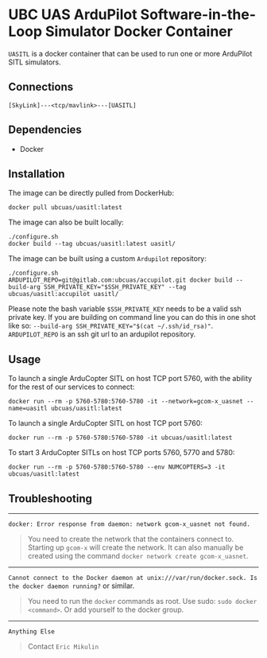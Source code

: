 # UBC UAS ArduPilot Software-in-the-Loop Simulator Docker Container
`UASITL` is a docker container that can be used to run one or more ArduPilot SITL simulators.


## Connections
```
[SkyLink]---<tcp/mavlink>---[UASITL]
```


## Dependencies
- Docker


## Installation
The image can be directly pulled from DockerHub:
```
docker pull ubcuas/uasitl:latest
```

The image can also be built locally:
```
./configure.sh
docker build --tag ubcuas/uasitl:latest uasitl/
```

The image can be built using a custom `Ardupilot` repository:
```
./configure.sh
ARDUPILOT_REPO=git@gitlab.com:ubcuas/accupilot.git docker build --build-arg SSH_PRIVATE_KEY="$SSH_PRIVATE_KEY" --tag ubcuas/uasitl:accupilot uasitl/
```

Please note the bash variable `$SSH_PRIVATE_KEY` needs to be a valid ssh private key. If you are building on command line you can do this in one shot like so: `--build-arg SSH_PRIVATE_KEY="$(cat ~/.ssh/id_rsa)"`.
`ARDUPILOT_REPO` is an ssh git url to an ardupilot repository.


## Usage
To launch a single ArduCopter SITL on host TCP port 5760, with the ability for the rest of our services to connect:
```
docker run --rm -p 5760-5780:5760-5780 -it --network=gcom-x_uasnet --name=uasitl ubcuas/uasitl:latest
```

To launch a single ArduCopter SITL on host TCP port 5760:
```
docker run --rm -p 5760-5780:5760-5780 -it ubcuas/uasitl:latest
```

To start 3 ArduCopter SITLs on host TCP ports 5760, 5770 and 5780:
```
docker run --rm -p 5760-5780:5760-5780 --env NUMCOPTERS=3 -it ubcuas/uasitl:latest
```


## Troubleshooting
----
`docker: Error response from daemon: network gcom-x_uasnet not found.`
> You need to create the network that the containers connect to. Starting up `gcom-x` will create the network.
> It can also manually be created using the command `docker network create gcom-x_uasnet`.

----
`Cannot connect to the Docker daemon at unix:///var/run/docker.sock. Is the docker daemon running?` or similar.
> You need to run the `docker` commands as root. Use sudo: `sudo docker <command>`. Or add yourself to the docker group.

----
`Anything Else`
> Contact `Eric Mikulin`
